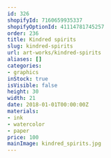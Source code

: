 ```yaml
---
id: 326
shopifyId: 7160659935337
shopifyOptionId: 41114781745257
order: 236
title: Kindred spirits
slug: kindred-spirits
url: art-works/kindred-spirits
aliases: []
categories:
- graphics
inStock: true
isVisible: false
height: 30
width: 21
date: 2018-01-01T00:00:00Z
materials:
- ink
- watercolor
- paper
price: 100
mainImage: kindred_spirits.jpg
---
```

